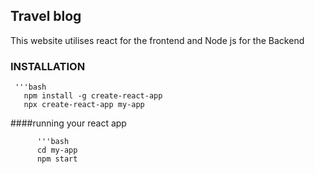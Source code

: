 ## Travel blog
This website utilises react for the frontend and Node js for the Backend
### INSTALLATION
     '''bash
       npm install -g create-react-app
       npx create-react-app my-app
####running your react app

          '''bash
          cd my-app
          npm start


